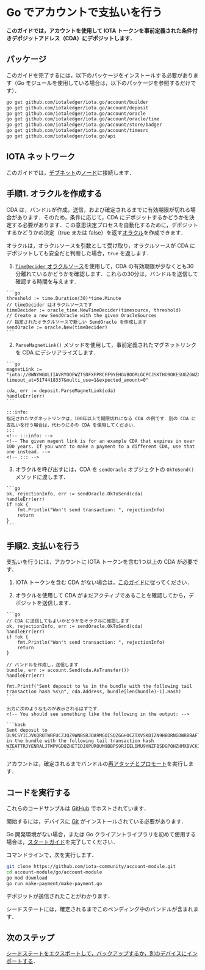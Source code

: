# Go でアカウントで支払いを行う
<!-- # Make payments with your account in Go -->

**このガイドでは，アカウントを使用して IOTA トークンを事前定義された条件付きデポジットアドレス（CDA）にデポジットします．**
<!-- **In this guide, you use your account to deposit IOTA tokens into a pre-defined conditional deposit address (CDA).** -->

## パッケージ
<!-- ## Packages -->

このガイドを完了するには，以下のパッケージをインストールする必要があります（Go モジュールを使用している場合は，以下のパッケージを参照するだけです）．
<!-- To complete this guide, you need to install the following packages (if you're using Go modules, you just need to reference them): -->

```bash
go get github.com/iotaledger/iota.go/account/builder
go get github.com/iotaledger/iota.go/account/deposit
go get github.com/iotaledger/iota.go/account/oracle
go get github.com/iotaledger/iota.go/account/oracle/time
go get github.com/iotaledger/iota.go/account/store/badger
go get github.com/iotaledger/iota.go/account/timesrc
go get github.com/iotaledger/iota.go/api
```

## IOTA ネットワーク
<!-- ## IOTA network -->

このガイドでは，[デブネット](root://getting-started/0.1/network/iota-networks.md#devnet)の[ノード](root://getting-started/0.1/network/nodes.md)に接続します．
<!-- In this guide, we connect to a node on the [Devnet](root://getting-started/0.1/network/iota-networks.md#devnet). -->

## 手順1. オラクルを作成する
<!-- ## Step 1. Create an oracle -->

CDA は，バンドルが作成，送信，および確定されるまでに有効期限が切れる場合があります．そのため，条件に応じて，CDA にデポジットするかどうかを決定する必要があります．この意思決定プロセスを自動化するために，デポジットするかどうかの決定（true または false）を返す[オラクル](https://github.com/iotaledger/iota.go/tree/master/account/oracle)を作成できます．
<!-- A CDA may expire during the time it takes for a bundle to be created, sent, and confirmed. So, you need to make a decision about whether to deposit into a CDA, depending on its conditions. To automate this decision-making process, you can create an [oracle](https://github.com/iotaledger/iota.go/tree/master/account/oracle) that returns a decision (true or false) about whether to deposit into it. -->

オラクルは，オラクルソースを引数として受け取り，オラクルソースが CDA にデポジットしても安全だと判断した場合，`true` を返します．
<!-- Oracles take an oracle source as an argument and return `true` if the oracle source decides that it's safe to deposit into the CDA. -->

1. [`TimeDecider` オラクルソース](https://github.com/iotaledger/iota.go/tree/master/account/oracle/time)を使用して，CDA の有効期限が少なくとも30分離れているかどうかを確認します．これらの30分は，バンドルを送信して確認する時間を与えます．
  <!-- 1. Use the [`TimeDecider` oracle source](https://github.com/iotaledger/iota.go/tree/master/account/oracle/time) to check if the CDA's expiration time is at least 30 minutes away. These 30 minutes give the bundle time to be sent and confirmed. -->

    ```go
    threshold := time.Duration(30)*time.Minute
    // timeDecider はオラクルソースです
    timeDecider := oracle_time.NewTimeDecider(timesource, threshold)
    // Create a new SendOracle with the given OracleSources
    // 指定されたオラクルソースで新しい SendOracle を作成します
    sendOracle := oracle.New(timeDecider)
    ```

2. `ParseMagnetLink()` メソッドを使用して，事前定義されたマグネットリンクを CDA にデシリアライズします．
  <!-- 2. Use the `ParseMagnetLink()` method to deserialize the predefined magnet link into a CDA -->

    ```go
    magnetLink := "iota://BWNYWGULIIAVRYOOFWZTSDFXFPRCFF9YEHGVBOORLGCPCJSKTHU9OKESUGZGWZXZZDLESFPPTGEHVKTTXG9BQLSIGP/?timeout_at=5174418337&multi_use=1&expected_amount=0"

    cda, err := deposit.ParseMagnetLink(cda)
    handleErr(err)
    ```

    :::info:
    指定されたマグネットリンクは，100年以上で期限切れになる CDA の例です．別の CDA に支払いを行う場合は，代わりにその CDA を使用してください．
    :::
    <!-- :::info: -->
    <!-- The given magent link is for an example CDA that expires in over 100 years. If you want to make a payment to a different CDA, use that one instead. -->
    <!-- ::: -->

3. オラクルを呼び出すには，CDA を `sendOracle` オブジェクトの `OkToSend()` メソッドに渡します．
  <!-- 3. To call the oracle, pass the CDA to the `OkToSend()` method of the `sendOracle` object -->

    ```go
    ok, rejectionInfo, err := sendOracle.OkToSend(cda)
    handleErr(err)
    if !ok {
        fmt.Println("Won't send transaction: ", rejectionInfo)
        return
    }
    ```

## 手順2. 支払いを行う
<!-- ## Step 2. Make a payment -->

支払いを行うには，アカウントに IOTA トークンを含む1つ以上の CDA が必要です．
<!-- To make a payment, your account needs to have one or more CDAs that contains IOTA tokens. -->

1. IOTA トークンを含む CDA がない場合は，[このガイド](../go/generate-cda.md)に従ってください．
<!-- 1. If you dont have a CDA that contains IOTA tokens, follow [this guide](../go/generate-cda.md) -->

2. オラクルを使用して CDA がまだアクティブであることを確認してから，デポジットを送信します．
  <!-- 2. Use the oracle to make sure that the CDA is still active, then send a deposit to it -->

    ```go
    // CDA に送信してもよいかどうかをオラクルに確認します
    ok, rejectionInfo, err := sendOracle.OkToSend(cda)
    handleErr(err)
    if !ok {
        fmt.Println("Won't send transaction: ", rejectionInfo)
        return
    }

    // バンドルを作成し，送信します
    bundle, err := account.Send(cda.AsTransfer())
    handleErr(err)

    fmt.Printf("Sent deposit to %s in the bundle with the following tail transaction hash %s\n", cda.Address, bundle[len(bundle)-1].Hash)
    ```

    出力に次のようなものが表示されるはずです．
    <!-- You should see something like the following in the output: -->

    ```bash
    Sent deposit to DL9CSYICJVKQRUTWBFUCZJQZ9WNBSRJOA9MGOISQZGGHOCZTXVSKDIZN9HBORNGDWRBBAFTKXGEJIAHKDTMAUX9ILA in the bundle with the following tail transaction hash WZEATTRJYENRALJTWPVGDQZHETIDJXPUROUM9BBPS9RJEELDMU9YNZFBSDGPQHZHMXBVCKITSMDEEQ999
    ```

アカウントは，確定されるまでバンドルの[再アタッチとプロモート](root://getting-started/0.1/transactions/reattach-rebroadcast-promote.md)を実行します．
<!-- Your account will [reattach and promote](root://getting-started/0.1/transactions/reattach-rebroadcast-promote.md) your bundle until it's confirmed. -->

## コードを実行する
<!-- ## Run the code -->

これらのコードサンプルは [GitHub](https://github.com/iota-community/account-module) でホストされています．
<!-- These code samples are hosted on [GitHub](https://github.com/iota-community/account-module). -->

開始するには，デバイスに [Git](https://git-scm.com/book/en/v2/Getting-Started-Installing-Git) がインストールされている必要があります．
<!-- To get started you need [Git](https://git-scm.com/book/en/v2/Getting-Started-Installing-Git) installed on your device. -->

Go 開発環境がない場合，または Go クライアントライブラリを初めて使用する場合は，[スタートガイド](../../getting-started/go-quickstart.md)を完了してください．
<!-- If you don't have a Go development environment, or if this is your first time using the Go client library, complete our [getting started guide](../../getting-started/go-quickstart.md). -->

コマンドラインで，次を実行します．
<!-- In the command-line, do the following: -->

```bash
git clone https://github.com/iota-community/account-module.git
cd account-module/go/account-module
go mod download
go run make-payment/make-payment.go
```

デポジットが送信されたことがわかります．
<!-- You should see that the deposit was sent. -->

シードステートには，確定されるまでこのペンディング中のバンドルが含まれます．
<!-- Your seed state will contain this pending bundle until it is confirmed. -->

## 次のステップ
<!-- ## Next steps -->

[シードステートをエクスポートして，バックアップするか，別のデバイスにインポートする](../go/export-seed-state.md)．
<!-- [Try exporting your seed state so you back it up or import it onto another device](../go/export-seed-state.md). -->
